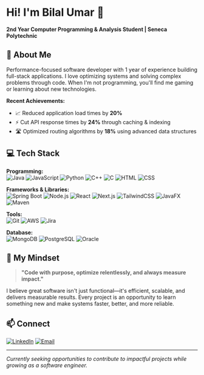 # Hi! I'm Bilal Umar 👋

**2nd Year Computer Programming & Analysis Student | Seneca Polytechnic**  


## 🚀 About Me

Performance-focused software developer with 1 year of experience building full-stack applications. I love optimizing systems and solving complex problems through code. When I'm not programming, you'll find me gaming or learning about new technologies.

**Recent Achievements:**
- 📈 Reduced application load times by **20%**
- ⚡ Cut API response times by **24%** through caching & indexing
- 🛣️ Optimized routing algorithms by **18%** using advanced data structures

## 💻 Tech Stack

**Programming:**  
![Java](https://img.shields.io/badge/Java-ED8B00?style=flat&logo=java&logoColor=white)
![JavaScript](https://img.shields.io/badge/JavaScript-F7DF1E?style=flat&logo=javascript&logoColor=black)
![Python](https://img.shields.io/badge/Python-3776AB?style=flat&logo=python&logoColor=white)
![C++](https://img.shields.io/badge/C++-00599C?style=flat&logo=c%2B%2B&logoColor=white)
![C](https://img.shields.io/badge/C-00599C?style=flat&logo=c&logoColor=white)
![HTML](https://img.shields.io/badge/HTML-E34F26?style=flat&logo=html5&logoColor=white)
![CSS](https://img.shields.io/badge/CSS-1572B6?style=flat&logo=css3&logoColor=white)

**Frameworks & Libraries:**  
![Spring Boot](https://img.shields.io/badge/Spring_Boot-6DB33F?style=flat&logo=spring-boot&logoColor=white)
![Node.js](https://img.shields.io/badge/Node.js-43853D?style=flat&logo=node.js&logoColor=white)
![React](https://img.shields.io/badge/React-61DAFB?style=flat&logo=react&logoColor=black)
![Next.js](https://img.shields.io/badge/Next.js-000000?style=flat&logo=next.js&logoColor=white)
![TailwindCSS](https://img.shields.io/badge/Tailwind_CSS-38B2AC?style=flat&logo=tailwind-css&logoColor=white)
![JavaFX](https://img.shields.io/badge/JavaFX-ED8B00?style=flat&logo=java&logoColor=white)
![Maven](https://img.shields.io/badge/Maven-C71A36?style=flat&logo=apache-maven&logoColor=white)

**Tools:**  
![Git](https://img.shields.io/badge/Git-F05032?style=flat&logo=git&logoColor=white)
![AWS](https://img.shields.io/badge/AWS-232F3E?style=flat&logo=amazon-aws&logoColor=white)
![Jira](https://img.shields.io/badge/Jira-0052CC?style=flat&logo=jira&logoColor=white)

**Database:**  
![MongoDB](https://img.shields.io/badge/MongoDB-4EA94B?style=flat&logo=mongodb&logoColor=white)
![PostgreSQL](https://img.shields.io/badge/PostgreSQL-316192?style=flat&logo=postgresql&logoColor=white)
![Oracle](https://img.shields.io/badge/Oracle-F80000?style=flat&logo=oracle&logoColor=white)

## 🎯 My Mindset

> **"Code with purpose, optimize relentlessly, and always measure impact."**

I believe great software isn't just functional—it's efficient, scalable, and delivers measurable results. Every project is an opportunity to learn something new and make systems faster, better, and more reliable.

## 📫 Connect

[![LinkedIn](https://img.shields.io/badge/LinkedIn-0077B5?style=flat&logo=linkedin&logoColor=white)](https://linkedin.com/in/bmar1/)
[![Email](https://img.shields.io/badge/Email-D14836?style=flat&logo=gmail&logoColor=white)](mailto:bilalu4540@gmail.com)

---

*Currently seeking opportunities to contribute to impactful projects while growing as a software engineer.*
